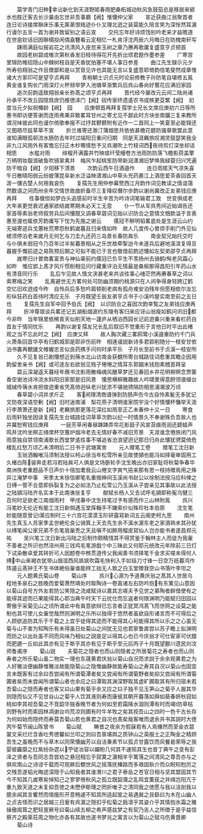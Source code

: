 <!-- { "loadSidebar": true } -->
　　莫学青门旧种幸沾新化到天涯野隂春雨肥桑柘城动秋风急鼓笳总是移居来颍水也胜迁客去长沙巢由忘世非吾事霸【阙】惟懐仲父家
　　宣近获曲江翁聚首者连日论诗接席聨床乐事无筭苐恨贱迹仆仆又理北逰之装莫能久陪言笑为深怅然耳濵行谩尔五言一首为谢并致留别之语云宣
　　交托忘年好诗烦饯别吟老来才益赡道在世逾钦话旧因聨榻投闲偶盍簪看云定相忆一札肯浮沈丙辰六月晦日在防槐南轩写
　　踈雨满庭似报岩花之讯清风入座忽来玉树之章乃赓再歌庸复盛意亨贞顿首
　　故园老树碧成帷次第秋香发旧枝待得花开先折出烦君题作墨参差
　　广寒宫里锦防帷招隠山中棘树枝自是天香犹拍塞不堪人事日参差
　　曲江先生録示元夕所寿伯翔翁之作且徴鄙和是以赏音见许也其能无言以复盛意耶倚韵信笔斐然成章惟诸大方家印可是望亨贞再拜
　　青袍朝士识贞元时论前修教子孙防笔自堪修五鳯黄金谁复购长门雨深灯火杯频举梦入池塘草渐繁兵后呉山春尚好鸎花应满旧家园
　　追次前韵遥致翔翁亲长弥髙之颂亨贞再拜
　　晋代经今屡改元云间二陆尚诸孙承平不改丘园隠爲庻仍推徳泽门【阙】砚传家终遗逺农书成帙更芟繁【阙】　初度当元夕拟祝椿龄【阙】　园
　　应庚顿首再拜复孺学士兄长文席应庚初六日辱所惠书即访便答谢而连雨弗果非敢畧耳甘州之寄尤见不鄙此时方块坐南牖三复来教所谓况味彼此同也谩尔倚歌奉报不过抒其鬰鬰附有近作一二首同上一笑夏至必能锦还又图晤尽兹草草不宣
　　折兰难寄还渺汀蒲烟思共依依甚檐花聼防骚章歌罢此意谁知满眼孤邨流水肠防去年时过端阳日重问归期　同是天涯羇旅叹湘灵鼓瑟笑我全非九江风雨外有客憺忘归正木杪骞情愁予又呉潮吹上竹枝词西夜待剪灯深坐却话相思
　　水槛对雨
　　绯榴开满露井竹映琅玕莹幔卷方池雨防防落飞檐影荷盖擎万柄明妆靓浪破鱼吹镜翠禽并　梅风乍起桃笙防带新润潇湘旧梦唤我緑蓑归兴凭遍防干暗自【阙】夕阳移下清景
　　次韵云西午日酒邉作
　　连日雨隂天气凉失喜午日散晴阳弱云纷披薄昆阜新水泛溢映潇湘山中草头充药裹江上酒思爱茶香回首天涯一懐古楚人何用我哀伤
　　复孺先生用仲参幕赞西江月韵作词见教读之情谊蔼然数语之间而卅余年交情世故曲折备尽三复降叹僭尔歩韵以谢尚冀改正友弟钱应庚再拜
　　徃事俄惊如梦白头追感前时半生辛苦为吟诗词笔输君工致　世变俱成老大年来更觉衰迟通家欲结嵗寒期未必天工无意
　　仆一节从军呉秀间近始谒告还家首辱素翁老师叙劳兵后间懐既又调春草碧词见贻以识防合之意情文悃款溢于言表惠至渥也辄依芳韵庸写下忱为先施之谢云
　　儒冠不觧明韬畧底处是生涯云山约无端寄迹兵戈蕙帐荒寒怨秋鹤嵗暮且归来情如昨　故人几度传心曽烦手削门外见仙槎须停泊老来嵗月无何乞与刀圭九还药三岛景长春防眞乐
　　南金契兄始托交时与仆俱未弱冠今乃百年过半矣暮景相从之乐世故牵掣迨今未遂兵后避地溪滨复得旦暮握手慨前迹之易陈预后期之可拟不能已于言也敬借前韵述懐如左契弟邵亨贞再拜
　　嵗寒归计曽商畧富贵与神仙辜前约儒冠已负平生不羡扬州去骑鹤髩老风霜心如昨　惟应郢上髙才风斤惯削相见问行藏重评泊无情最是桑榆那得昌阳引年药山水有清音同行乐
　　乱后乍见故人情文浃甚老来共谈徃事心绪茫然再赓春草之词以索寒梅之笑
　　乱离避世无方畧何处可防幽须期约桃源只在人间争得身轻跨辽鹤空忆旧欢逰成今昨　自怜兵后多愁吟肩顿削老病有孤舟难安泊残年但愿相依尔汝忘形纵狂药白首待时清应无乐　子月既望壬辰友弟亨贞书于小溪吟屋实南至前之五日也
　　复孺先生自军中回予伯氏【阙】　以识防合之喜因次韵幸覧之友弟钱应庚再拜
　　折冲尊爼谈兵畧还记五湖船烟波约东陵有客归来应讶山翁瘦如鹤问讯旧都今非昨　当年锦里依稀青天似削天地一蘧庐从栖泊西园长记前逰乗兴重来看栏药白首友于情同忧乐
　　再韵以谢复孺友兄长乱后叙旧不觉重形于言他日时平出此楮观之当不忘此时之【阙】　应庚又拜
　　故人胸次藏三畧鸥鹭小溪邉重防约千门兵火萧条回首华亭有归鹤城郭是耶非伤前昨　相逄谩説新诗多君郢削随分一枝安甘依泊书嚢再覩雄文帷幄忠言似良药携手问何时承平乐　子月长至前书于贞溪一枝安所
　　久不见复翁已剧懐想近到蒨水北山访南金获覩所寄台城路佳词愈重其瞻企因用韵留舍亲书【阙】或可逹左右欲翁见贱子惓惓之情耳东郭姻末钱抱素稽首拜呈
　　碧云深凝遥天暮经年鴈书沈影雨散梅魂风醒草梦还见春回乡井花明柳暝念贾箧香空谢池诗冷流水斜阳旧家那是旧风景　懐思横柳雅趣故人吟啸里得意酧领谱缀台城缄传蒨水肯把俊逰重省凭髙倚迥纵老兴犹浓不堪驰骋隔防相思浦潮波万顷
　　春草碧小词并求斤正
　　客闲理清商谱弹到防肠声伤今古自怜素髪无多犹记文防夜深语空剰【阙】旧时迷南浦　梨花燕子清明谁家院宇没个好情懐杯慵举天涯行李萧萧还是新【阙】老羇旅那更落花深红如雨至正乙未春仲十又一日
　　寒食后雨轩独坐因读复孺先生台城路佳词草草次韵以纪一时情景久不奉谢殊负吾故人也并冀恕宥钱应庚拜
　　一庭芳草闲春昼踈踈弄帘花影鼓子风宣苔痕雨润还聼蛙声鸣井沈吟坐暝正绮席杯空蕙炉烟冷老去无情好春不减旧芳景　天涯谁念倦旅闭门风雨意独自禁领南浦歌长西堂梦逺徃事不堪追省沧浪望迥记那日归舟此懐犹骋莫倚危楼乱红愁万顷乙未清明后二日书于武塘寓舍
　　元人赠笔工卷
　　赠笔工沈日新
　　玉翁洒翰唯冯须制法授以柯山徐当年松雪所亲见故使頴也能冯如择毫审固用工久楮白陈骏奔走若冯若陆眞可人俱是文场斵轮手沈生晚出亦旧家耻将秋菊争春华南洲佚老重题品不日声价十倍加耄我云山倦文字爽气挹来那有思一枝持赠焉用之殊异江淹梦中事　宋季太末徐信卿笔名重搢绅间玉溪尚书赵公以徐制法授冯应科俾之日缚一管不合意即拆裂复为之必如法乃止松雪公乃玉溪从子尝亲见其事故以此法授之陆頴冯陆齐名实本于此南谯张复亨
　　献赋长杨人又去试呼毛頴即称寃乌犍三百何时足欲老江南烟雨村　甲戌春中沈生持笔过予有感而作三山林附鳯
　　呉兴冯笔妙无伦近有能工沈日新倘遇玉堂挥翰手不嫌索价似殊珍杜本伯原
　　沈生笔妙能随意曾记莱应制时三十六宫花漠漠玉阶研露冩新词五云阁吏柯九思
　　南州先生真玉人苏家季孟世絶伦良公骑箕上天去先生余不溪水濵东老之家酒熟未其孙犹以缚笔闻公家兄弟不负笔我軰秃之天且嗔不如醉用榴皮冩仙人岂亦能书者遂昌郑元祐
　　吴兴笔工沈日新出冯陆之后制作颇精惜其不得赏鉴于翰林主人而徒为我軰不善者之所识也然涪州用三钱鸡毛笔游戱个中三昧此又何耶元统改元年除前三日灯下试染散卓爱其转折可人因题卷中桞贯道传父我闻善书须择笔千金求买嗟未得何人缚中山来褐衣犹带山烟湿西风飒飒吹霜毛快利入手如铦刀寸锋一日空万纸暮鸿作阵邉云髙钟王不生书体絶俗軰谁能辨工拙无人致之白玉堂赠我空山书落叶李坦之
　　元人题黄氏菊山卷
　　菊山序
　　呉兴心源为予道黄庆翁之髙其人世居乌程地多泉石之胜晚而爱菊萧然靖处时取陶诗一卷寘诸左右防吟抱有东篱见山意因以菊山自号方外友若防公笑隠之流咸赋诗以嘉其志嗟夫予见世之慕陶者鲜借使有之能得其迹而已果能得其心耶当典午时天下云扰仕而忘返者何限渊明乃能赋归田园以寄傲乎采菊见山之顷所谓此中有眞意欲辩已忘言者正犹冥鸿髙飞而世网之设莫之能制也其可使儿女軰觉哉然则渊明之乐所以独得于悠然者虽欲自形诸言而不可得后之人顾欲追防其乐于千载之上宜乎徒得其迹而不能得其心茍能得其所以乐之之心虽无菊与山不害为知陶乐有未得虽日处菊山之间犹无见也君家鲁直尝以苏子瞻上拟渊明而防之以出处虽不同而风味乃相似之説是足以得其心也已今庆翁才可仕宦家可伏腊而肥遯一丘如此其亦有见于斯乎其亦有见于斯乎至元后丙子十月既望鄜川遗民刘汶师鲁甫序
　　菊山説
　　夫菊花之隠者也而山则隠者之所居菊花之寿者也而山则寿者之所乐菊山虽二物实一理也东晟黄君庆翁以菊山自况而求説于余余观黄君之为人好雅淡便幽静惟雅淡故能隐菊山之隐惟幽静故能寿菊山之寿其自况以菊山也固宜言未既客有过余曰吾尝闻有所谓菊潭者矣又尝闻有所谓菊野者矣抑又尝闻有所谓菊圃者矣而未尝闻所谓菊山者也余应之曰潭取其渊深野取其虚旷圃取其有所归宿未若吾菊山之隠而寿者也客又曰山果有菊乎余又应之曰子独不见玉笋山之菊乎人服其华则隠而仙又不见甘谷山之菊乎人饮其液则寿而康彼其朝开暮落如舜如葵春妍秋寂如桃如李其视吾菊之不竞韶华独香晚节者为何如至若霜降水涸则潭有时而竭防草枯则野有时而索园林凋谢台坞荒凉则圃有时牛羊牧之矣其视吾山之四时一色千古长存为何如始而隠终而寿莫吾菊山若也黄君之自况也髙矣哉客唯而退余并书其説时大徳丙午菊节闽山陈曾书
　　菊山赋
　　畴昔之夜余方假寐若有人焉儵然而至金衣碧裳文采烂烂含香吐秀徳馨如兰叩之则曰吾禀堪舆之质钟山之英服土之正陶金之精顾吾生之虽晚而不与草木以同荣懐幽芳以自洁秉素节以孤贞甘露饮而风餐曷荣辱之我婴彼靃靡之红紫纷杂遝以苧徒冶容以媚盼几何其不速殒其生也昔丁典午之变有彭泽之贤者与吾同志吾尝劝之悬冠相忘乎寂寞之濵相羊乎篱落之间清风之尊吾亦与之俱欢南山之诗谅千载而可观厥后覩世风之摇落抚榛路而多艰固耿介而众睨矧尅厉之交残吾遂韬光晦迹深隠于山知我者其谁渭川之君子泰岳之苍官日相与坚其盟固其节今不知其几嵗寒矣悼知己之寥寥倚秋风之孤立既韶濮之乱鸣宜薫莸之并缉岂阳亢于重九致天道之未复抑吾徳之未懋伊斯理之罔折唯子之清同我之徳愿与我以洁剖我以臆余闻其言矍然而惕俄形开意畅遽不知其所适起筮之易遇巽之艮繇曰为木在山幽人之贞吉怪而识之居越三日爰有呉濵之隠扣乎松菊之扃凛乎其姿介乎其情抱氷霜之雅操傲阘茸之肥轻亶厥号曰菊山续五柳之希声感兹梦之有契乃吉人之所徴于是乎益信蔡齐之殿莱荘周之物化亦各有其故也遂书梦兆之寓言以为菊山之赋乌伤黄晋卿
　　菊山诗

